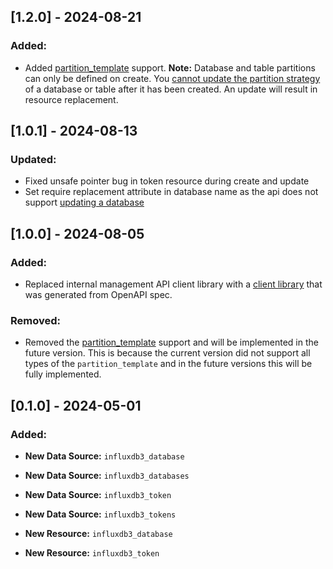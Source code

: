 ## [1.2.0] - 2024-08-21

### Added:

* Added [partition_template](https://docs.influxdata.com/influxdb/cloud-dedicated/admin/custom-partitions/partition-templates/) support. **Note:** Database and table partitions can only be defined on create. You [cannot update the partition strategy](https://docs.influxdata.com/influxdb/cloud-dedicated/admin/databases/create/#partition-templates-can-only-be-applied-on-create) of a database or table after it has been created. An update will result in resource replacement. 
  
## [1.0.1] - 2024-08-13

### Updated:

* Fixed unsafe pointer bug in token resource during create and update
* Set require replacement attribute in database name as the api does not support [updating a database](https://docs.influxdata.com/influxdb/cloud-dedicated/admin/databases/update/#database-names-cant-be-updated)
  
## [1.0.0] - 2024-08-05

### Added:

* Replaced internal management API client library with a [client library](https://github.com/komminarlabs/influxdb3) that was generated from OpenAPI spec.

### Removed:

* Removed the [partition_template](https://registry.terraform.io/providers/komminarlabs/influxdb3/latest/docs/resources/database#partition_template) support and will be implemented in the future version. This is because the current version did not support all types of the `partition_template` and in the future versions this will be fully implemented. 
  
## [0.1.0] - 2024-05-01

### Added:

* **New Data Source:** `influxdb3_database`
* **New Data Source:** `influxdb3_databases`
* **New Data Source:** `influxdb3_token`
* **New Data Source:** `influxdb3_tokens`

* **New Resource:** `influxdb3_database`
* **New Resource:** `influxdb3_token`
